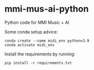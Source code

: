 # mmi-mus-ai-python
Python code for MMI Music + AI

Some conda setup advice:
```
conda create --name midi_env python=3.9
conda activate midi_env
```

Install the requirements by running:
```
pip install -r requirements.txt
```
